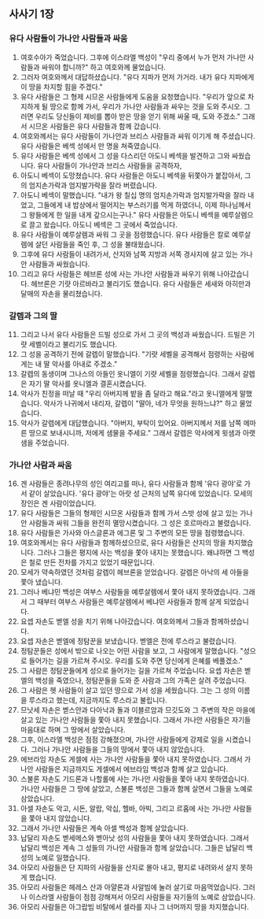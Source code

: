 ## 사사기 1장

### 유다 사람들이 가나안 사람들과 싸움
1. 여호수아가 죽었습니다. 그후에 이스라엘 백성이 "우리 중에서 누가 먼저 가나안 사람들과 싸워야 합니까?" 하고 여호와께 물었습니다.
2. 그러자 여호와께서 대답하셨습니다. "유다 지파가 먼저 가거라. 내가 유다 지파에게 이 땅을 차지할 힘을 주겠다."
3. 유다 사람들은 그 형제 시므온 사람들에게 도움을 요청했습니다. "우리가 앞으로 차지하게 될 땅으로 함께 가서, 우리가 가나안 사람들과 싸우는 것을 도와 주시오. 그러면 우리도 당신들이 제비를 뽑아 받은 땅을 얻기 위해 싸울 때, 도와 주겠소." 그래서 시므온 사람들은 유다 사람들과 함께 갔습니다.
4. 여호와께서는 유다 사람들이 가나안과 브리스 사람들과 싸워 이기게 해 주셨습니다. 유다 사람들은 베섹 성에서 만 명을 쳐죽였습니다.
5. 유다 사람들은 베섹 성에서 그 성을 다스리던 아도니 베섹을 발견하고 그와 싸웠습니다. 유다 사람들이 가나안과 브리스 사람들을 공격하자,
6. 아도니 베섹이 도망쳤습니다. 유다 사람들은 아도니 베섹을 뒤쫓아가 붙잡아서, 그의 엄지손가락과 엄지발가락을 잘라 버렸습니다.
7. 아도니 베섹이 말했습니다. "내가 왕 칠십 명의 엄지손가락과 엄지발가락을 잘라 내었고, 그들에게 내 밥상에서 떨어지는 부스러기를 먹게 하였더니, 이제 하나님께서 그 왕들에게 한 일을 내게 갚으시는구나." 유다 사람들은 아도니 베섹을 예루살렘으로 끌고 왔습니다. 아도니 베섹은 그 곳에서 죽었습니다.
8. 유다 사람들이 예루살렘과 싸워 그 곳을 점령했습니다. 유다 사람들은 칼로 예루살렘에 살던 사람들을 죽인 후, 그 성을 불태웠습니다.
9. 그후에 유다 사람들이 내려가서, 산지와 남쪽 지방과 서쪽 경사지에 살고 있는 가나안 사람들과 싸웠습니다.
10. 그리고 유다 사람들은 헤브론 성에 사는 가나안 사람들과 싸우기 위해 나아갔습니다. 헤브론은 기럇 아르바라고 불리기도 했습니다. 유다 사람들은 세새와 아히만과 달매의 자손을 물리쳤습니다.
### 갈렙과 그의 딸
11. 그리고 나서 유다 사람들은 드빌 성으로 가서 그 곳의 백성과 싸웠습니다. 드빌은 기럇 세벨이라고 불리기도 했습니다.
12. 그 성을 공격하기 전에 갈렙이 말했습니다. "기럇 세벨을 공격해서 점령하는 사람에게는 내 딸 악사를 아내로 주겠소."
13. 갈렙의 동생이며 그나스의 아들인 옷니엘이 기럇 세벨을 점령했습니다. 그래서 갈렙은 자기 딸 악사를 옷니엘과 결혼시켰습니다.
14. 악사가 친정을 떠날 때 "우리 아버지께 밭을 좀 달라고 해요."라고 옷니엘에게 말했습니다. 악사가 나귀에서 내리자, 갈렙이 "딸아, 네가 무엇을 원하느냐?" 하고 물었습니다.
15. 악사가 갈렙에게 대답했습니다. "아버지, 부탁이 있어요. 아버지께서 저를 남쪽 메마른 땅으로 보내시니까, 저에게 샘물을 주세요." 그래서 갈렙은 악사에게 윗샘과 아랫샘을 주었습니다.
### 가나안 사람과 싸움
16. 겐 사람들은 종려나무의 성인 여리고를 떠나, 유다 사람들과 함께 '유다 광야'로 가서 같이 살았습니다. '유다 광야'는 아랏 성 근처의 남쪽 유다에 있었습니다. 모세의 장인은 겐 사람이었습니다.
17. 유다 사람들은 그들의 형제인 시므온 사람들과 함께 가서 스밧 성에 살고 있는 가나안 사람들과 싸워 그들을 완전히 멸망시켰습니다. 그 성은 호르마라고 불렸습니다.
18. 유다 사람들은 가사와 아스글론과 에그론 및 그 주변의 모든 땅을 점령했습니다.
19. 여호와께서는 유다 사람들과 함께하셨으므로, 유다 사람들은 산지의 땅을 차지했습니다. 그러나 그들은 평지에 사는 백성을 쫓아 내지는 못했습니다. 왜냐하면 그 백성은 철로 만든 전차를 가지고 있었기 때문입니다.
20. 모세가 약속하였던 것처럼 갈렙이 헤브론을 얻었습니다. 갈렙은 아낙의 세 아들을 쫓아 냈습니다.
21. 그러나 베냐민 백성은 여부스 사람들을 예루살렘에서 쫓아 내지 못하였습니다. 그래서 그 때부터 여부스 사람들은 예루살렘에서 베냐민 사람들과 함께 살게 되었습니다.
22. 요셉 자손도 벧엘 성을 치기 위해 나아갔습니다. 여호와께서 그들과 함께하셨습니다.
23. 요셉 자손은 벧엘에 정탐꾼을 보냈습니다. 벧엘은 전에 루스라고 불렸습니다.
24. 정탐꾼들은 성에서 밖으로 나오는 어떤 사람을 보고, 그 사람에게 말했습니다. "성으로 들어가는 길을 가르쳐 주시오. 우리를 도와 주면 당신에게 은혜를 베풀겠소."
25. 그 사람은 정탐꾼들에게 성으로 들어가는 길을 가르쳐 주었습니다. 요셉 자손은 벧엘의 백성을 죽였으나, 정탐꾼들을 도와 준 사람과 그의 가족은 살려 주었습니다.
26. 그 사람은 헷 사람들이 살고 있던 땅으로 가서 성을 세웠습니다. 그는 그 성의 이름을 루스라고 했는데, 지금까지도 루스라고 불립니다.
27. 므낫세 자손은 벧스안과 다아낙과 돌과 이블르암과 므깃도와 그 주변의 작은 마을에 살고 있는 가나안 사람들을 쫓아 내지 못했습니다. 그래서 가나안 사람들은 자기들 마음대로 하며 그 땅에서 살았습니다.
28. 그후, 이스라엘 백성은 점점 강해졌으며, 가나안 사람들에게 강제로 일을 시켰습니다. 그러나 가나안 사람들을 그들의 땅에서 쫓아 내지 않았습니다.
29. 에브라임 자손도 게셀에 사는 가나안 사람들을 쫓아 내지 못하였습니다. 그래서 가나안 사람들은 지금까지도 게셀에서 에브라임 백성과 함께 살고 있습니다.
30. 스불론 자손도 기드론과 나할롤에 사는 가나안 사람들을 쫓아 내지 못하였습니다. 가나안 사람들은 그 땅에 살았고, 스불론 백성은 그들과 함께 살면서 그들을 노예로 삼았습니다.
31. 아셀 자손도 악고, 시돈, 알랍, 악십, 헬바, 아빅, 그리고 르홉에 사는 가나안 사람들을 쫓아 내지 않았습니다.
32. 그래서 가나안 사람들은 계속 아셀 백성과 함께 살았습니다.
33. 납달리 자손도 벧세메스와 벧아낫 성의 사람들을 쫓아 내지 못하였습니다. 그래서 납달리 백성은 계속 그 성들의 가나안 사람들과 함께 살았습니다. 그들은 납달리 백성의 노예로 일했습니다.
34. 아모리 사람들은 단 지파의 사람들을 산지로 몰아 내고, 평지로 내려와서 살지 못하게 했습니다.
35. 아모리 사람들은 헤레스 산과 아얄론과 사알빔에 눌러 살기로 마음먹었습니다. 그러나 이스라엘 사람들이 점점 강해져서 아모리 사람들을 자기들의 노예로 삼았습니다.
36. 아모리 사람들은 아그랍빔 비탈에서 셀라를 지나 그 너머까지 땅을 차지했습니다.